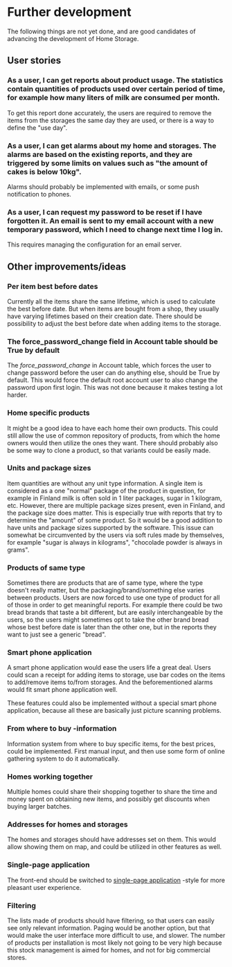 # Further development

The following things are not yet done, and are good candidates of advancing the development of Home Storage.

## User stories

### As a user, I can get reports about product usage. The statistics contain quantities of products used over certain period of time, for example how many liters of milk are consumed per month.
To get this report done accurately, the users are required to remove the items from the storages the same day they are used, or there is a way to define the "use day".


### As a user, I can get alarms about my home and storages. The alarms are based on the existing reports, and they are triggered by some limits on values such as "the amount of cakes is below 10kg".
Alarms should probably be implemented with emails, or some push notification to phones.

### As a user, I can request my password to be reset if I have forgotten it. An email is sent to my email account with a new temporary password, which I need to change next time I log in.
This requires managing the configuration for an email server.

## Other improvements/ideas

### Per item best before dates
Currently all the items share the same lifetime, which is used to calculate the best before date. But when items are bought from a shop, they usually have varying lifetimes based on their creation date. There should be possibility to adjust the best before date when adding items to the storage.

### The force_password_change field in Account table should be True by default
The *force_password_change* in Account table, which forces the user to change password before the user can do anything else, should be True by default. This would force the default root account user to also change the password upon first login. This was not done because it makes testing a lot harder.

### Home specific products
It might be a good idea to have each home their own products. This could still allow the use of common repository of products, from which the home owners would then utilize the ones they want. There should probably also be some way to clone a product, so that variants could be easily made.

### Units and package sizes
Item quantities are without any unit type information. A single item is considered as a one "normal" package of the product in question, for example in Finland milk is often sold in 1 liter packages, sugar in 1 kilogram, etc. However, there are multiple package sizes present, even in Finland, and the package size does matter. This is especially true with reports that try to determine the "amount" of some product. So it would be a good addition to have units and package sizes supported by the software. This issue can somewhat be circumvented by the users via soft rules made by themselves, for example "sugar is always in kilograms", "chocolade powder is always in grams".

### Products of same type
Sometimes there are products that are of same type, where the type doesn't really matter, but the packaging/brand/something else varies between products. Users are now forced to use one type of product for all of those in order to get meaningful reports. For example there could be two bread brands that taste a bit different, but are easily interchangeable by the users, so the users might sometimes opt to take the other brand bread whose best before date is later than the other one, but in the reports they want to just see a generic "bread".

### Smart phone application
A smart phone application would ease the users life a great deal. Users could scan a receipt for adding items to storage, use bar codes on the items to add/remove items to/from storages. And the beforementioned alarms would fit smart phone application well.

These features could also be implemented without a special smart phone application, because all these are basically just picture scanning problems.

### From where to buy -information
Information system from where to buy specific items, for the best prices, could be implemented. First manual input, and then use some form of online gathering system to do it automatically.

### Homes working together
Multiple homes could share their shopping together to share the time and money spent on obtaining new items, and possibly get discounts when buying larger batches.

### Addresses for homes and storages
The homes and storages should have addresses set on them. This would allow showing them on map, and could be utilized in other features as well.

### Single-page application
The front-end should be switched to [single-page application](https://en.wikipedia.org/wiki/Single-page_application) -style for more pleasant user experience.

### Filtering
The lists made of products should have filtering, so that users can easily see only relevant information. Paging would be another option, but that would make the user interface more difficult to use, and slower. The number of products per installation is most likely not going to be very high because this stock management is aimed for homes, and not for big commercial stores.
